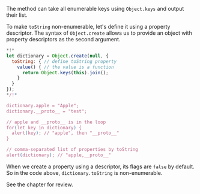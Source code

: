 
The method can take all enumerable keys using `Object.keys` and output their list.

To make `toString` non-enumerable, let's define it using a property descriptor. The syntax of `Object.create` allows us to provide an object with property descriptors as the second argument.

```js run
*!*
let dictionary = Object.create(null, {
  toString: { // define toString property
    value() { // the value is a function
      return Object.keys(this).join();
    }
  }
});
*/!*

dictionary.apple = "Apple";
dictionary.__proto__ = "test";

// apple and __proto__ is in the loop
for(let key in dictionary) {
  alert(key); // "apple", then "__proto__"
}  

// comma-separated list of properties by toString
alert(dictionary); // "apple,__proto__"
```

When we create a property using a descriptor, its flags are `false` by default. So in the code above, `dictionary.toString` is non-enumerable.

See the chapter [](info:property-descriptors) for review.
